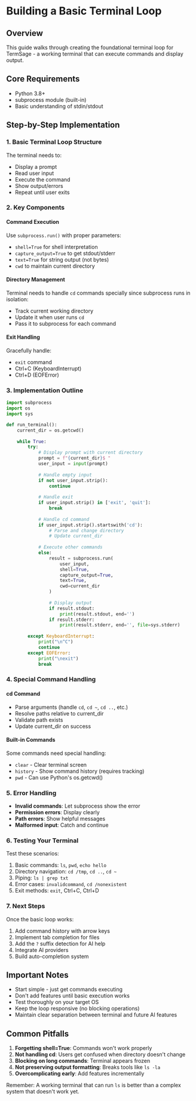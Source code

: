 # Building a Basic Terminal Loop

## Overview
This guide walks through creating the foundational terminal loop for TermSage - a working terminal that can execute commands and display output.

## Core Requirements
- Python 3.8+
- subprocess module (built-in)
- Basic understanding of stdin/stdout

## Step-by-Step Implementation

### 1. Basic Terminal Loop Structure
The terminal needs to:
- Display a prompt
- Read user input
- Execute the command
- Show output/errors
- Repeat until user exits

### 2. Key Components

#### Command Execution
Use `subprocess.run()` with proper parameters:
- `shell=True` for shell interpretation
- `capture_output=True` to get stdout/stderr
- `text=True` for string output (not bytes)
- `cwd` to maintain current directory

#### Directory Management
Terminal needs to handle `cd` commands specially since subprocess runs in isolation:
- Track current working directory
- Update it when user runs `cd`
- Pass it to subprocess for each command

#### Exit Handling
Gracefully handle:
- `exit` command
- Ctrl+C (KeyboardInterrupt)
- Ctrl+D (EOFError)

### 3. Implementation Outline

```python
import subprocess
import os
import sys

def run_terminal():
    current_dir = os.getcwd()
    
    while True:
        try:
            # Display prompt with current directory
            prompt = f"{current_dir}$ "
            user_input = input(prompt)
            
            # Handle empty input
            if not user_input.strip():
                continue
                
            # Handle exit
            if user_input.strip() in ['exit', 'quit']:
                break
                
            # Handle cd command
            if user_input.strip().startswith('cd'):
                # Parse and change directory
                # Update current_dir
                
            # Execute other commands
            else:
                result = subprocess.run(
                    user_input,
                    shell=True,
                    capture_output=True,
                    text=True,
                    cwd=current_dir
                )
                
                # Display output
                if result.stdout:
                    print(result.stdout, end='')
                if result.stderr:
                    print(result.stderr, end='', file=sys.stderr)
                    
        except KeyboardInterrupt:
            print("\n^C")
            continue
        except EOFError:
            print("\nexit")
            break
```

### 4. Special Command Handling

#### cd Command
- Parse arguments (handle `cd`, `cd ~`, `cd ..`, etc.)
- Resolve paths relative to current_dir
- Validate path exists
- Update current_dir on success

#### Built-in Commands
Some commands need special handling:
- `clear` - Clear terminal screen
- `history` - Show command history (requires tracking)
- `pwd` - Can use Python's os.getcwd()

### 5. Error Handling

- **Invalid commands**: Let subprocess show the error
- **Permission errors**: Display clearly
- **Path errors**: Show helpful messages
- **Malformed input**: Catch and continue

### 6. Testing Your Terminal

Test these scenarios:
1. Basic commands: `ls`, `pwd`, `echo hello`
2. Directory navigation: `cd /tmp`, `cd ..`, `cd ~`
3. Piping: `ls | grep txt`
4. Error cases: `invalidcommand`, `cd /nonexistent`
5. Exit methods: `exit`, Ctrl+C, Ctrl+D

### 7. Next Steps

Once the basic loop works:
1. Add command history with arrow keys
2. Implement tab completion for files
3. Add the `?` suffix detection for AI help
4. Integrate AI providers
5. Build auto-completion system

## Important Notes

- Start simple - just get commands executing
- Don't add features until basic execution works
- Test thoroughly on your target OS
- Keep the loop responsive (no blocking operations)
- Maintain clear separation between terminal and future AI features

## Common Pitfalls

1. **Forgetting shell=True**: Commands won't work properly
2. **Not handling cd**: Users get confused when directory doesn't change
3. **Blocking on long commands**: Terminal appears frozen
4. **Not preserving output formatting**: Breaks tools like `ls -la`
5. **Overcomplicating early**: Add features incrementally

Remember: A working terminal that can run `ls` is better than a complex system that doesn't work yet.